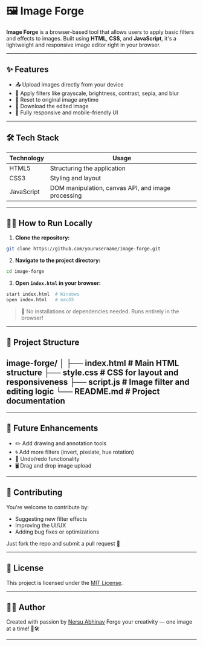 # 🖼️ Image Forge

**Image Forge** is a browser-based tool that allows users to apply basic filters and effects to images. Built using **HTML**, **CSS**, and **JavaScript**, it's a lightweight and responsive image editor right in your browser.

---

## ✨ Features

- 📤 Upload images directly from your device
- 🎨 Apply filters like grayscale, brightness, contrast, sepia, and blur
- 🔄 Reset to original image anytime
- 💾 Download the edited image
- 📱 Fully responsive and mobile-friendly UI

---

## 🛠️ Tech Stack

| Technology | Usage |
|------------|--------|
| HTML5      | Structuring the application |
| CSS3       | Styling and layout |
| JavaScript | DOM manipulation, canvas API, and image processing |

---

## 🧑‍💻 How to Run Locally

1. **Clone the repository:**

```bash
git clone https://github.com/yourusername/image-forge.git
````

2. **Navigate to the project directory:**

```bash
cd image-forge
```

3. **Open `index.html` in your browser:**

```bash
start index.html  # Windows
open index.html   # macOS
```

> 📌 No installations or dependencies needed. Runs entirely in the browser!

---

## 📂 Project Structure

image-forge/
│
├── index.html        # Main HTML structure
├── style.css         # CSS for layout and responsiveness
├── script.js         # Image filter and editing logic
└── README.md         # Project documentation
---

---
## 🎯 Future Enhancements

* ✏️ Add drawing and annotation tools
* 🌀 Add more filters (invert, pixelate, hue rotation)
* 🧰 Undo/redo functionality
* 🖥️ Drag and drop image upload

---

## 🤝 Contributing

You're welcome to contribute by:

* Suggesting new filter effects
* Improving the UI/UX
* Adding bug fixes or optimizations

Just fork the repo and submit a pull request 🚀

---

## 📜 License

This project is licensed under the [MIT License](LICENSE).

---

## 🙋‍♂️ Author

Created with passion by [Nersu Abhinav](https://github.com/abhinav262005)
Forge your creativity — one image at a time! 🎨🛠️

---

